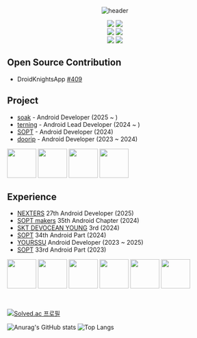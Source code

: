 <div align="center">

![header](https://capsule-render.vercel.app/api?type=transparent&height=100&section=header&text=leeeyubin&fontSize=55&fontColor=E3A6AE)

<p>
 <img src="https://img.shields.io/badge/Java-007396?style=flat&logo=Java&logoColor=white"/>
  <img src="https://img.shields.io/badge/Kotlin-7F52FF?style=flat&logo=kotlin&logoColor=white">
 </br>
 <img src="https://img.shields.io/badge/Android-3DDC84?style=flat&logo=Android&logoColor=white">
 <img src="https://img.shields.io/badge/Jetpack%20Compose-4285F4?style=flat&logo=jetpackcompose&logoColor=white"/>
</br>
 <img src="https://img.shields.io/badge/Spring%20Boot-6DB33F?style=flat&logo=Spring%20Boot&logoColor=white"/>
<img src="https://img.shields.io/badge/MySQL-4479A1?style=flat&logo=mysql&logoColor=white"/>
</p>
 
</div>

## Open Source Contribution
- DroidKnightsApp [#409](https://github.com/droidknights/DroidKnightsApp/pull/479)

## Project
- [soak](https://github.com/Nexters/NewsLetter-Android) - Android Developer (2025 ~ )
- [terning](https://github.com/teamterning/Terning-Android) - Android Lead Developer (2024 ~ )
- [SOPT](https://github.com/sopt-makers/sopt-android) - Android Developer (2024)
- [doorip](https://github.com/Team-Going/Going-Android) - Android Developer (2023 ~ 2024)
<p>
<img width="68" src="https://github.com/user-attachments/assets/0f8eb98b-df9b-41ac-8451-33670b539b3c" />
<img width="68" src="https://github.com/user-attachments/assets/8bec4b57-d147-41b9-9dbc-1829b4d31ad0">
<img width="68" src="https://github.com/user-attachments/assets/756ef4c1-15d5-4d4d-8506-e643cf1097db">
<img width="68" src="https://github.com/leeeyubin/leeeyubin/assets/128459613/e9238566-75f3-406a-915e-f3eba80e0532">
</p>

## Experience
- [NEXTERS](https://nexters.co.kr/) 27th Android Developer (2025)
- [SOPT makers](https://makers.sopt.org/) 35th Android Chapter (2024)
- [SKT DEVOCEAN YOUNG](https://devocean.sk.com/) 3rd (2024)
- [SOPT](https://www.sopt.org/) 34th Android Part (2024)
- [YOURSSU](https://yourssu.com/) Android Developer (2023 ~ 2025)
- [SOPT](https://www.sopt.org/) 33rd Android Part (2023)
<p>
<img width="68" src="https://github.com/user-attachments/assets/29341da3-ef60-4c10-aa4f-2da5485e17e2">
<img width="68" src="https://github.com/user-attachments/assets/ea22edc0-4c4a-4941-816b-9f14457c0d70">
<img width="68" src="https://github.com/user-attachments/assets/c09a7458-792e-4ccf-8fd3-d0459bca872e">
<img width="68" src="https://github.com/user-attachments/assets/596472e0-8756-4d09-9e6c-87b4f7ac650c">
<img width="68" src="https://github.com/user-attachments/assets/c11e5ef6-c295-4fc9-b0de-b1bbe8f0e61b">
<img width="68"  src="https://github.com/user-attachments/assets/46920bdf-cebd-4640-b384-d37d1f1f4df7">
</p>

</br>

[![Solved.ac 프로필](http://mazassumnida.wtf/api/v2/generate_badge?boj=oneinamillion)](https://solved.ac/oneinamillion)

![Anurag's GitHub stats](https://github-readme-stats.vercel.app/api?username=leeeyubin&show_icons=true&theme=radical)
![Top Langs](https://github-readme-stats.vercel.app/api/top-langs/?username=leeeyubin&layout=compact&theme=radical)
